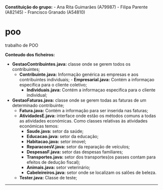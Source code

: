 **Constituição do grupo:**
	- Ana Rita Guimarães (A79987)
	- Filipa Parente (A82145)
	- Francisco Granado (A54810)

# poo
trabalho de POO

**Conteudo dos ficheiros:**
- **GestaoContribuintes.java:** classe onde se gerem todos os contribuintes;
	- **Contribuinte.java:** Informação genérica as empresas e aos contribuintes individuais;
        	- **Empresarial.java:** Contém a informaçao especifica para o cliente coletivo;
  		- **Individuais.java:** Contém a informaçao especifica para o cliente individual;
- **GestaoFaturas.java:** classe onde se gerem todas as faturas de um determinado contribuinte;  	
  	- **Fatura.java:** Contém a informação para ser inserida nas faturas;
  	- **AtividadesE.java:** interface onde estão os métodos comuns a todas as atividades económicas. Como classes relativas às atividades económicas temos:
  		- **Saude.java:** setor da saúde;
  		- **Educacao.java:** setor da educação;
  		- **Habitacao.java:** setor imovel;
  		- **ReparacoesV.java:** setor da reparação de veículos;
  		- **DespesasF.java:** setor das despesas familiares;
  		- **Transportes.java:** setor dos transportes(os passes contam para efeitos de dedução fiscal);
  		- **Animais.java:** setor veterinário;
  		- **Cabeleireiros.java:** setor onde se localizam os salões de beleza.
  - **Tester.java:** Classe de teste;

----------------------------------------------------------------
